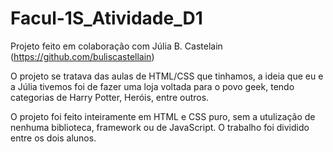 # Facul-1S_Atividade_D1

Projeto feito em colaboração com Júlia B. Castelain (https://github.com/buliscastellain)

O projeto se tratava das aulas de HTML/CSS que tinhamos, a ideia que eu e a Júlia tivemos foi de fazer uma loja voltada para o povo geek, tendo categorias de Harry Potter, Heróis, entre outros.

O projeto foi feito inteiramente em HTML e CSS puro, sem a utulização de nenhuma biblioteca, framework ou de JavaScript. O trabalho foi dividido entre os dois alunos.

